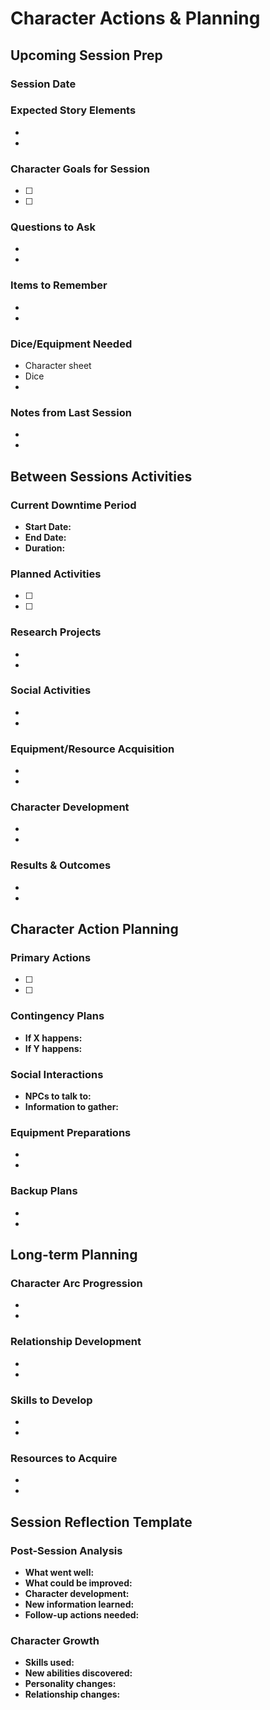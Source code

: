 # Character Actions & Planning

## Upcoming Session Prep

### Session Date


### Expected Story Elements
- 
- 

### Character Goals for Session
- [ ] 
- [ ] 

### Questions to Ask
- 
- 

### Items to Remember
- 
- 

### Dice/Equipment Needed
- Character sheet
- Dice
- 

### Notes from Last Session
- 
- 

## Between Sessions Activities

### Current Downtime Period
- **Start Date:** 
- **End Date:** 
- **Duration:** 

### Planned Activities
- [ ] 
- [ ] 

### Research Projects
- 
- 

### Social Activities
- 
- 

### Equipment/Resource Acquisition
- 
- 

### Character Development
- 
- 

### Results & Outcomes
- 
- 

## Character Action Planning

### Primary Actions
- [ ] 
- [ ] 

### Contingency Plans
- **If X happens:** 
- **If Y happens:** 

### Social Interactions
- **NPCs to talk to:** 
- **Information to gather:** 

### Equipment Preparations
- 
- 

### Backup Plans
- 
- 

## Long-term Planning

### Character Arc Progression
- 
- 

### Relationship Development
- 
- 

### Skills to Develop
- 
- 

### Resources to Acquire
- 
- 

## Session Reflection Template

### Post-Session Analysis
- **What went well:** 
- **What could be improved:** 
- **Character development:** 
- **New information learned:** 
- **Follow-up actions needed:** 

### Character Growth
- **Skills used:** 
- **New abilities discovered:** 
- **Personality changes:** 
- **Relationship changes:** 